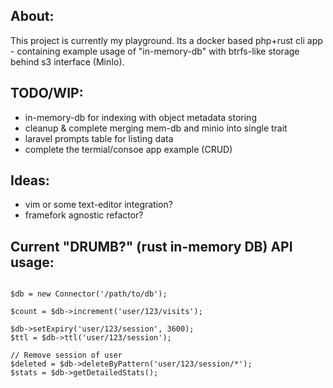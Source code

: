 ## About:
This project is currently my playground.
Its a docker based php+rust cli app - containing example usage of "in-memory-db" with btrfs-like storage behind s3 interface (MinIo).



## TODO/WIP:
- in-memory-db for indexing with object metadata storing
- cleanup & complete merging mem-db and minio into single trait
- laravel prompts table for listing data
- complete the termial/consoe app example (CRUD)


## Ideas:
- vim or some text-editor integration?
- framefork agnostic refactor?

## Current "DRUMB?" (rust in-memory DB) API usage:

```

$db = new Connector('/path/to/db');

$count = $db->increment('user/123/visits');

$db->setExpiry('user/123/session', 3600);
$ttl = $db->ttl('user/123/session');

// Remove session of user
$deleted = $db->deleteByPattern('user/123/session/*');
$stats = $db->getDetailedStats();

```
